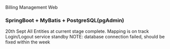 Billing Management Web
### SpringBoot + MyBatis + PostgreSQL(pgAdmin)

20th Sept
  All Entities at current stage complete. Mapping is on track
  Login/Logout service standby
  NOTE: database connection failed, should be fixed within the week
